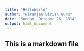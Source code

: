 ```yaml
---
title: "HelloWorld"
author: "Niranjan Girish Guru"
date: "Sunday, October 26, 2014"
output: html_document
---
```

## This is a markdown file
